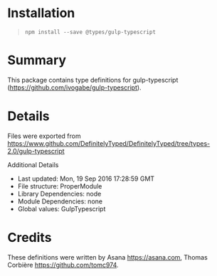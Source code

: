 # Installation
> `npm install --save @types/gulp-typescript`

# Summary
This package contains type definitions for gulp-typescript (https://github.com/ivogabe/gulp-typescript).

# Details
Files were exported from https://www.github.com/DefinitelyTyped/DefinitelyTyped/tree/types-2.0/gulp-typescript

Additional Details
 * Last updated: Mon, 19 Sep 2016 17:28:59 GMT
 * File structure: ProperModule
 * Library Dependencies: node
 * Module Dependencies: none
 * Global values: GulpTypescript

# Credits
These definitions were written by Asana <https://asana.com>, Thomas Corbière <https://github.com/tomc974>.
